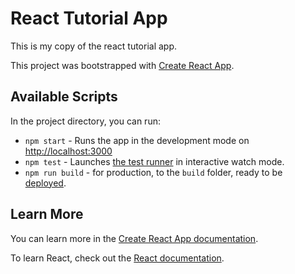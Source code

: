 # React Tutorial App

This is my copy of the react tutorial app. 

This project was bootstrapped with [Create React App](https://github.com/facebook/create-react-app).

## Available Scripts

In the project directory, you can run:

- `npm start` - Runs the app in the development mode on [http://localhost:3000](http://localhost:3000) 
- `npm test` - Launches [the test runner](https://facebook.github.io/create-react-app/docs/running-tests) in interactive watch mode.
- `npm run build` - for production, to the  `build` folder, ready to be [deployed](https://facebook.github.io/create-react-app/docs/deployment).

## Learn More

You can learn more in the [Create React App documentation](https://facebook.github.io/create-react-app/docs/getting-started).

To learn React, check out the [React documentation](https://reactjs.org/).

